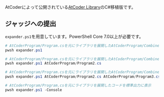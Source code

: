 AtCoderによって公開されている[AtCoder Library](https://atcoder.jp/posts/517)のC#移植版です。

## ジャッジへの提出

`expander.ps1`を用意しています。PowerShell Core 7.0以上が必要です。

```powershell
# AtCoderProgram/Program.csを元にライブラリを展開したAtCoderProgram/Combined.csを作成
pwsh expander.ps1

# AtCoderProgram/Program.csを元にライブラリを展開したAtCoderProgram/Combined.csを作成
pwsh expander.ps1 AtCoderProgram/Program2.cs

# AtCoderProgram/Program.csを元にライブラリを展開したAtCoderProgram/Combined.csを作成
pwsh expander.ps1 AtCoderProgram/Program2.cs AtCoderProgram/Program3.cs

# AtCoderProgram/Program.csを元にライブラリを展開したコードを標準出力に表示
pwsh expander.ps1 -Console
```